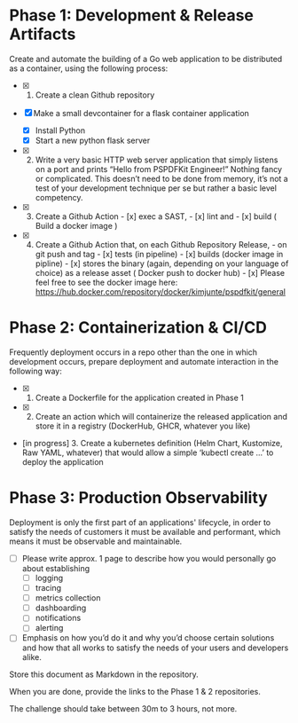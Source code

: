 # Phase 1: Development & Release Artifacts

Create and automate the building of a Go web application to be distributed as a container, using
the following process:

- [x] 1. Create a clean Github repository

- [x] Make a small devcontainer for a flask container application
    - [x] Install Python
    - [x] Start a new python flask server

- [x] 2. Write a very basic HTTP web server application that simply listens on a port and prints
         “Hello from PSPDFKit Engineer!” Nothing fancy or complicated. This doesn’t need to be
         done from memory, it’s not a test of your development technique per se but rather a
         basic level competency.
- [x] 3. Create a Github Action 
            - [x] exec a SAST, 
            - [x] lint and 
            - [x] build ( Build a docker image )
- [x] 4. Create a Github Action that, on each Github Repository Release, 
            - on git push and tag
                    - [x] tests (in pipeline)
                    - [x] builds (docker image in pipline)
                    - [x] stores the binary (again, depending on your language of choice) as a release asset ( Docker push to docker hub)
                    - [x] Please feel free to see the docker image here: https://hub.docker.com/repository/docker/kimjunte/pspdfkit/general

# Phase 2: Containerization & CI/CD

Frequently deployment occurs in a repo other than the one in which development occurs,
prepare deployment and automate interaction in the following way:

- [x] 1. Create a Dockerfile for the application created in Phase 1
- [x] 2. Create an action which will containerize the released application and store it in a registry
         (DockerHub, GHCR, whatever you like)
- [in progress] 3. Create a kubernetes definition (Helm Chart, Kustomize, Raw YAML, whatever) that
         would allow a simple ‘kubectl create ...’ to deploy the application

# Phase 3: Production Observability

Deployment is only the first part of an applications' lifecycle, in order to satisfy the needs of
customers it must be available and performant, which means it must be observable and
maintainable. 

- [ ] Please write approx. 1 page to describe how you would personally go about
establishing 
    - [ ] logging 
    - [ ] tracing 
    - [ ] metrics collection
    - [ ] dashboarding 
    - [ ] notifications
    - [ ] alerting

- [ ] Emphasis on how you’d do it and why you’d choose certain solutions and how that all works to
satisfy the needs of your users and developers alike. 

Store this document as Markdown in the repository.

When you are done, provide the links to the Phase 1 & 2 repositories. 

The challenge should take between 30m to 3 hours, not more.